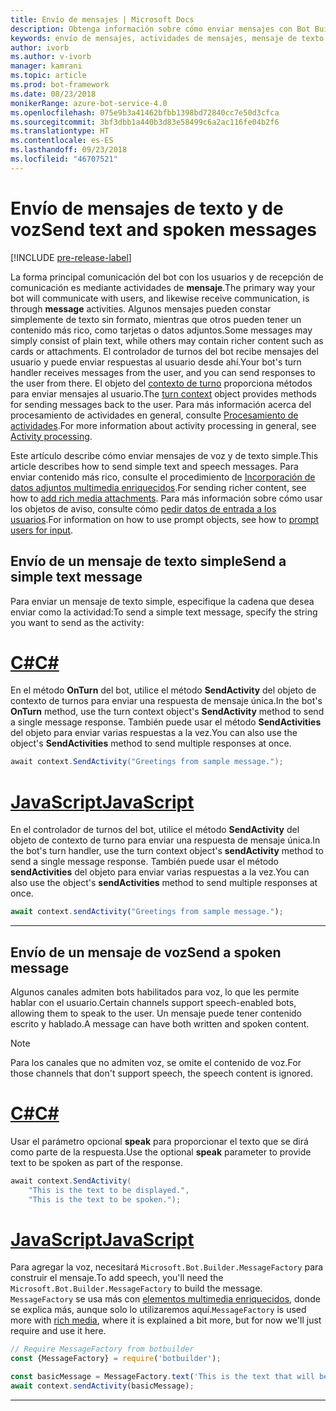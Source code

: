 ```yaml
---
title: Envío de mensajes | Microsoft Docs
description: Obtenga información sobre cómo enviar mensajes con Bot Builder SDK.
keywords: envío de mensajes, actividades de mensajes, mensaje de texto simple, voz, mensaje hablado
author: ivorb
ms.author: v-ivorb
manager: kamrani
ms.topic: article
ms.prod: bot-framework
ms.date: 08/23/2018
monikerRange: azure-bot-service-4.0
ms.openlocfilehash: 075e9b3a41462bfbb1398bd72840cc7e50d3cfca
ms.sourcegitcommit: 3bf3dbb1a440b3d83e58499c6a2ac116fe04b2f6
ms.translationtype: HT
ms.contentlocale: es-ES
ms.lasthandoff: 09/23/2018
ms.locfileid: "46707521"
---
```

# <a name="send-text-and-spoken-messages"></a><span data-ttu-id="6e553-104">Envío de mensajes de texto y de voz</span><span class="sxs-lookup"><span data-stu-id="6e553-104">Send text and spoken messages</span></span>

[!INCLUDE [pre-release-label](../includes/pre-release-label.md)]

<span data-ttu-id="6e553-105">La forma principal comunicación del bot con los usuarios y de recepción de comunicación es mediante actividades de **mensaje**.</span><span class="sxs-lookup"><span data-stu-id="6e553-105">The primary way your bot will communicate with users, and likewise receive communication, is through **message** activities.</span></span> <span data-ttu-id="6e553-106">Algunos mensajes pueden constar simplemente de texto sin formato, mientras que otros pueden tener un contenido más rico, como tarjetas o datos adjuntos.</span><span class="sxs-lookup"><span data-stu-id="6e553-106">Some messages may simply consist of plain text, while others may contain richer content such as cards or attachments.</span></span> <span data-ttu-id="6e553-107">El controlador de turnos del bot recibe mensajes del usuario y puede enviar respuestas al usuario desde ahí.</span><span class="sxs-lookup"><span data-stu-id="6e553-107">Your bot's turn handler receives messages from the user, and you can send responses to the user from there.</span></span> <span data-ttu-id="6e553-108">El objeto del [contexto de turno](bot-builder-concept-activity-processing.md#turn-context) proporciona métodos para enviar mensajes al usuario.</span><span class="sxs-lookup"><span data-stu-id="6e553-108">The [turn context](bot-builder-concept-activity-processing.md#turn-context) object provides methods for sending messages back to the user.</span></span> <span data-ttu-id="6e553-109">Para más información acerca del procesamiento de actividades en general, consulte [Procesamiento de actividades](bot-builder-concept-activity-processing.md).</span><span class="sxs-lookup"><span data-stu-id="6e553-109">For more information about activity processing in general, see [Activity processing](bot-builder-concept-activity-processing.md).</span></span>

<span data-ttu-id="6e553-110">Este artículo describe cómo enviar mensajes de voz y de texto simple.</span><span class="sxs-lookup"><span data-stu-id="6e553-110">This article describes how to send simple text and speech messages.</span></span> <span data-ttu-id="6e553-111">Para enviar contenido más rico, consulte el procedimiento de [Incorporación de datos adjuntos multimedia enriquecidos](bot-builder-howto-add-media-attachments.md).</span><span class="sxs-lookup"><span data-stu-id="6e553-111">For sending richer content, see how to [add rich media attachments](bot-builder-howto-add-media-attachments.md).</span></span> <span data-ttu-id="6e553-112">Para más información sobre cómo usar los objetos de aviso, consulte cómo [pedir datos de entrada a los usuarios](bot-builder-prompts.md).</span><span class="sxs-lookup"><span data-stu-id="6e553-112">For information on how to use prompt objects, see how to [prompt users for input](bot-builder-prompts.md).</span></span>

## <a name="send-a-simple-text-message"></a><span data-ttu-id="6e553-113">Envío de un mensaje de texto simple</span><span class="sxs-lookup"><span data-stu-id="6e553-113">Send a simple text message</span></span>

<span data-ttu-id="6e553-114">Para enviar un mensaje de texto simple, especifique la cadena que desea enviar como la actividad:</span><span class="sxs-lookup"><span data-stu-id="6e553-114">To send a simple text message, specify the string you want to send as the activity:</span></span>

# <a name="ctabcsharp"></a>[<span data-ttu-id="6e553-115">C#</span><span class="sxs-lookup"><span data-stu-id="6e553-115">C#</span></span>](#tab/csharp)

<span data-ttu-id="6e553-116">En el método **OnTurn** del bot, utilice el método **SendActivity** del objeto de contexto de turnos para enviar una respuesta de mensaje única.</span><span class="sxs-lookup"><span data-stu-id="6e553-116">In the bot's **OnTurn** method, use the turn context object's **SendActivity** method to send a single message response.</span></span> <span data-ttu-id="6e553-117">También puede usar el método **SendActivities** del objeto para enviar varias respuestas a la vez.</span><span class="sxs-lookup"><span data-stu-id="6e553-117">You can also use the object's **SendActivities** method to send multiple responses at once.</span></span>

```cs
await context.SendActivity("Greetings from sample message.");
```

# <a name="javascripttabjavascript"></a>[<span data-ttu-id="6e553-118">JavaScript</span><span class="sxs-lookup"><span data-stu-id="6e553-118">JavaScript</span></span>](#tab/javascript)

<span data-ttu-id="6e553-119">En el controlador de turnos del bot, utilice el método **SendActivity** del objeto de contexto de turno para enviar una respuesta de mensaje única.</span><span class="sxs-lookup"><span data-stu-id="6e553-119">In the bot's turn handler, use the turn context object's **sendActivity** method to send a single message response.</span></span> <span data-ttu-id="6e553-120">También puede usar el método **sendActivities** del objeto para enviar varias respuestas a la vez.</span><span class="sxs-lookup"><span data-stu-id="6e553-120">You can also use the object's **sendActivities** method to send multiple responses at once.</span></span>

```javascript
await context.sendActivity("Greetings from sample message.");
```

---

## <a name="send-a-spoken-message"></a><span data-ttu-id="6e553-121">Envío de un mensaje de voz</span><span class="sxs-lookup"><span data-stu-id="6e553-121">Send a spoken message</span></span>

<span data-ttu-id="6e553-122">Algunos canales admiten bots habilitados para voz, lo que les permite hablar con el usuario.</span><span class="sxs-lookup"><span data-stu-id="6e553-122">Certain channels support speech-enabled bots, allowing them to speak to the user.</span></span> <span data-ttu-id="6e553-123">Un mensaje puede tener contenido escrito y hablado.</span><span class="sxs-lookup"><span data-stu-id="6e553-123">A message can have both written and spoken content.</span></span>

> [!NOTE]
> <span data-ttu-id="6e553-124">Para los canales que no admiten voz, se omite el contenido de voz.</span><span class="sxs-lookup"><span data-stu-id="6e553-124">For those channels that don't support speech, the speech content is ignored.</span></span>

# <a name="ctabcsharp"></a>[<span data-ttu-id="6e553-125">C#</span><span class="sxs-lookup"><span data-stu-id="6e553-125">C#</span></span>](#tab/csharp)

<span data-ttu-id="6e553-126">Usar el parámetro opcional **speak** para proporcionar el texto que se dirá como parte de la respuesta.</span><span class="sxs-lookup"><span data-stu-id="6e553-126">Use the optional **speak** parameter to provide text to be spoken as part of the response.</span></span>

```cs
await context.SendActivity(
    "This is the text to be displayed.",
    "This is the text to be spoken.");
```

# <a name="javascripttabjavascript"></a>[<span data-ttu-id="6e553-127">JavaScript</span><span class="sxs-lookup"><span data-stu-id="6e553-127">JavaScript</span></span>](#tab/javascript)

<span data-ttu-id="6e553-128">Para agregar la voz, necesitará `Microsoft.Bot.Builder.MessageFactory` para construir el mensaje.</span><span class="sxs-lookup"><span data-stu-id="6e553-128">To add speech, you'll need the `Microsoft.Bot.Builder.MessageFactory` to build the message.</span></span> <span data-ttu-id="6e553-129">`MessageFactory` se usa más con [elementos multimedia enriquecidos](bot-builder-howto-add-media-attachments.md), donde se explica más, aunque solo lo utilizaremos aquí.</span><span class="sxs-lookup"><span data-stu-id="6e553-129">`MessageFactory` is used more with [rich media](bot-builder-howto-add-media-attachments.md), where it is explained a bit more, but for now we'll just require and use it here.</span></span>

```javascript
// Require MessageFactory from botbuilder
const {MessageFactory} = require('botbuilder');

const basicMessage = MessageFactory.text('This is the text that will be displayed.', 'This is the text that will be spoken.');
await context.sendActivity(basicMessage);
```

---
